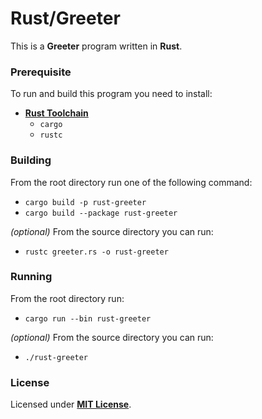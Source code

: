 # Rust/Greeter

This is a **Greeter** program written in **Rust**.

### Prerequisite

To run and build this program you need to install:

* [**Rust Toolchain**](https://www.rust-lang.org/tools/install)
  * `cargo`
  * `rustc`

### Building

From the root directory run one of the following command:

* `cargo build -p rust-greeter`
* `cargo build --package rust-greeter`

_(optional)_ From the source directory you can run:

* `rustc greeter.rs -o rust-greeter`

### Running

From the root directory run:

* `cargo run --bin rust-greeter`

_(optional)_ From the source directory you can run:

* `./rust-greeter`

### License

Licensed under [**MIT License**](https://github.com/altersabeh/codes/blob/main/LICENSE).
